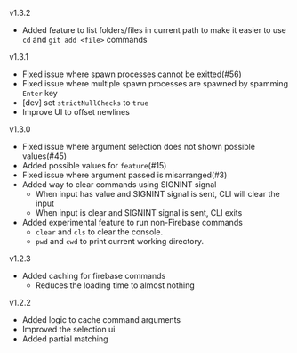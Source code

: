 <!-- ADD CHANGES HERE -->

v1.3.2

- Added feature to list folders/files in current path to make it easier to use
  `cd` and `git add <file>` commands

v1.3.1

- Fixed issue where spawn processes cannot be exitted(#56)
- Fixed issue where multiple spawn processes are spawned by spamming `Enter` key
- [dev] set `strictNullChecks` to `true`
- Improve UI to offset newlines

v1.3.0

- Fixed issue where argument selection does not shown possible values(#45)
- Added possible values for `feature`(#15)
- Fixed issue where argument passed is misarranged(#3)
- Added way to clear commands using SIGNINT signal
  - When input has value and SIGNINT signal is sent, CLI will clear the input
  - When input is clear and SIGNINT signal is sent, CLI exits
- Added experimental feature to run non-Firebase commands
  - `clear` and `cls` to clear the console.
  - `pwd` and `cwd` to print current working directory.

v1.2.3

- Added caching for firebase commands
  - Reduces the loading time to almost nothing

v1.2.2

- Added logic to cache command arguments
- Improved the selection ui
- Added partial matching
